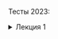 Тесты 2023:

<details><summary>Лекция 1</summary>
Что бы пройти курс вам необходимо (минимально):

1. Набрать 60+ баллов и текщие тесты.
2. ** Сдать все 3 лабораторные работы и экзамен.**
3. Сдать все 3 лабораторные работы.
4. Сдать экзамен.
5. Принять участие в проектах преподавателя.
